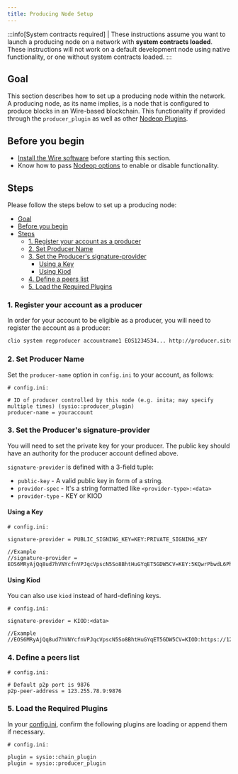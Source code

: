 ```yaml
---
title: Producing Node Setup
---
```


:::info[System contracts required]
| These instructions assume you want to launch a producing node on a network with **system contracts loaded**. These instructions will not work on a default development node using native functionality, or one without system contracts loaded.
:::

## Goal

This section describes how to set up a producing node within the network. A producing node, as its name implies, is a node that is configured to produce blocks in an Wire-based blockchain. This functionality if provided through the `producer_plugin` as well as other [Nodeop Plugins](../../plugins/index.md).

## Before you begin

* [Install the Wire software](/docs/getting-started/install-dependencies.md) before starting this section.
* Know how to pass [Nodeop options](../../usage/nodeop-options.md) to enable or disable functionality.

## Steps

Please follow the steps below to set up a producing node:

- [Goal](#goal)
- [Before you begin](#before-you-begin)
- [Steps](#steps)
  - [1. Register your account as a producer](#1-register-your-account-as-a-producer)
  - [2. Set Producer Name](#2-set-producer-name)
  - [3. Set the Producer's signature-provider](#3-set-the-producers-signature-provider)
    - [Using a Key](#using-a-key)
    - [Using Kiod](#using-kiod)
  - [4. Define a peers list](#4-define-a-peers-list)
  - [5. Load the Required Plugins](#5-load-the-required-plugins)

### 1. Register your account as a producer

In order for your account to be eligible as a producer, you will need to register the account as a producer:

```sh
clio system regproducer accountname1 EOS1234534... http://producer.site Antarctica
```

### 2. Set Producer Name

Set the `producer-name` option in `config.ini` to your account, as follows:

```console
# config.ini:

# ID of producer controlled by this node (e.g. inita; may specify multiple times) (sysio::producer_plugin)
producer-name = youraccount
```

### 3. Set the Producer's signature-provider

You will need to set the private key for your producer. The public key should have an authority for the producer account defined above.

`signature-provider` is defined with a 3-field tuple:

* `public-key` - A valid public key in form of a string.
* `provider-spec` - It's a string formatted like `<provider-type>:<data>`
* `provider-type` - KEY or KIOD

#### Using a Key

```console
# config.ini:

signature-provider = PUBLIC_SIGNING_KEY=KEY:PRIVATE_SIGNING_KEY

//Example
//signature-provider = EOS6MRyAjQq8ud7hVNYcfnVPJqcVpscN5So8BhtHuGYqET5GDW5CV=KEY:5KQwrPbwdL6PhXujxW37FSSQZ1JiwsST4cqQzDeyXtP79zkvFD3
```

#### Using Kiod

You can also use `kiod` instead of hard-defining keys.

```console
# config.ini:

signature-provider = KIOD:<data>   

//Example
//EOS6MRyAjQq8ud7hVNYcfnVPJqcVpscN5So8BhtHuGYqET5GDW5CV=KIOD:https://127.0.0.1:88888
```

### 4. Define a peers list

```console
# config.ini:

# Default p2p port is 9876
p2p-peer-address = 123.255.78.9:9876
```

### 5. Load the Required Plugins

In your [config.ini](../index.md), confirm the following plugins are loading or append them if necessary.

```console
# config.ini:

plugin = sysio::chain_plugin
plugin = sysio::producer_plugin
```
